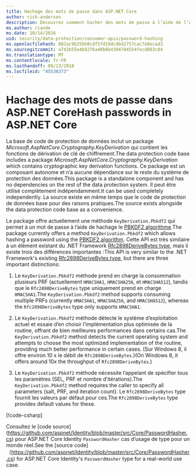 ```yaml
---
title: Hachage des mots de passe dans ASP.NET Core
author: rick-anderson
description: Découvrez comment hacher des mots de passe à l’aide de l’API de Protection des données ASP.NET Core.
ms.author: riande
ms.date: 10/14/2016
uid: security/data-protection/consumer-apis/password-hashing
ms.openlocfilehash: 882ac9b256b0cdf5fd19dc4bd2757cac7e8ecad3
ms.sourcegitcommit: a742b55e4b8276a48b8b4394784554fecd883c84
ms.translationtype: MT
ms.contentlocale: fr-FR
ms.lasthandoff: 09/13/2018
ms.locfileid: "45538373"
---
```

# <a name="hash-passwords-in-aspnet-core"></a><span data-ttu-id="34e68-103">Hachage des mots de passe dans ASP.NET Core</span><span class="sxs-lookup"><span data-stu-id="34e68-103">Hash passwords in ASP.NET Core</span></span>

<span data-ttu-id="34e68-104">La base de code de protection de données inclut un package *Microsoft.AspNetCore.Cryptography.KeyDerivation* qui contient les fonctions de dérivation de clé de chiffrement.</span><span class="sxs-lookup"><span data-stu-id="34e68-104">The data protection code base includes a package *Microsoft.AspNetCore.Cryptography.KeyDerivation* which contains cryptographic key derivation functions.</span></span> <span data-ttu-id="34e68-105">Ce package est un composant autonome et n’a aucune dépendance sur le reste du système de protection des données.</span><span class="sxs-lookup"><span data-stu-id="34e68-105">This package is a standalone component and has no dependencies on the rest of the data protection system.</span></span> <span data-ttu-id="34e68-106">Il peut être utilisé complètement indépendamment.</span><span class="sxs-lookup"><span data-stu-id="34e68-106">It can be used completely independently.</span></span> <span data-ttu-id="34e68-107">La source existe en même temps que le code de protection de données base pour des raisons pratiques.</span><span class="sxs-lookup"><span data-stu-id="34e68-107">The source exists alongside the data protection code base as a convenience.</span></span>

<span data-ttu-id="34e68-108">Le package offre actuellement une méthode `KeyDerivation.Pbkdf2` qui permet à un mot de passe à l’aide de hachage le [PBKDF2 algorithme](https://tools.ietf.org/html/rfc2898#section-5.2).</span><span class="sxs-lookup"><span data-stu-id="34e68-108">The package currently offers a method `KeyDerivation.Pbkdf2` which allows hashing a password using the [PBKDF2 algorithm](https://tools.ietf.org/html/rfc2898#section-5.2).</span></span> <span data-ttu-id="34e68-109">Cette API est très similaire à un élément existant du .NET Framework [Rfc2898DeriveBytes type](/dotnet/api/system.security.cryptography.rfc2898derivebytes), mais il existe trois des différences importantes :</span><span class="sxs-lookup"><span data-stu-id="34e68-109">This API is very similar to the .NET Framework's existing [Rfc2898DeriveBytes type](/dotnet/api/system.security.cryptography.rfc2898derivebytes), but there are three important distinctions:</span></span>

1. <span data-ttu-id="34e68-110">Le `KeyDerivation.Pbkdf2` méthode prend en charge la consommation plusieurs PRF (actuellement `HMACSHA1`, `HMACSHA256`, et `HMACSHA512`), tandis que le `Rfc2898DeriveBytes` type uniquement prend en charge `HMACSHA1`.</span><span class="sxs-lookup"><span data-stu-id="34e68-110">The `KeyDerivation.Pbkdf2` method supports consuming multiple PRFs (currently `HMACSHA1`, `HMACSHA256`, and `HMACSHA512`), whereas the `Rfc2898DeriveBytes` type only supports `HMACSHA1`.</span></span>

2. <span data-ttu-id="34e68-111">Le `KeyDerivation.Pbkdf2` méthode détecte le système d’exploitation actuel et essaie d’en choisir l’implémentation plus optimisée de la routine, offrant de bien meilleures performances dans certains cas.</span><span class="sxs-lookup"><span data-stu-id="34e68-111">The `KeyDerivation.Pbkdf2` method detects the current operating system and attempts to choose the most optimized implementation of the routine, providing much better performance in certain cases.</span></span> <span data-ttu-id="34e68-112">(Sur Windows 8, il offre environ 10 x le débit de `Rfc2898DeriveBytes`.)</span><span class="sxs-lookup"><span data-stu-id="34e68-112">(On Windows 8, it offers around 10x the throughput of `Rfc2898DeriveBytes`.)</span></span>

3. <span data-ttu-id="34e68-113">Le `KeyDerivation.Pbkdf2` méthode nécessite l’appelant de spécifier tous les paramètres (SEL, PRF et nombre d’itérations).</span><span class="sxs-lookup"><span data-stu-id="34e68-113">The `KeyDerivation.Pbkdf2` method requires the caller to specify all parameters (salt, PRF, and iteration count).</span></span> <span data-ttu-id="34e68-114">Le `Rfc2898DeriveBytes` type fournit les valeurs par défaut pour ces.</span><span class="sxs-lookup"><span data-stu-id="34e68-114">The `Rfc2898DeriveBytes` type provides default values for these.</span></span>

[!code-csharp[](password-hashing/samples/passwordhasher.cs)]

<span data-ttu-id="34e68-115">Consultez le [code source] (https://github.com/aspnet/Identity/blob/master/src/Core/PasswordHasher.cs) pour ASP.NET Core Identity `PasswordHasher` cas d’usage de type pour un monde réel.</span><span class="sxs-lookup"><span data-stu-id="34e68-115">See the [source code]（https://github.com/aspnet/Identity/blob/master/src/Core/PasswordHasher.cs) for ASP.NET Core Identity's `PasswordHasher` type for a real-world use case.</span></span>
